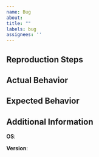 ```yaml
---
name: Bug
about: 
title: ""
labels: bug
assignees: ''
---
```


## Reproduction Steps

## Actual Behavior

## Expected Behavior

## Additional Information

**OS**:

**Version**:
